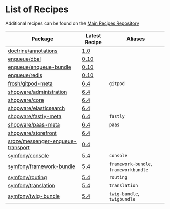 # List of Recipes

Additional recipes can be found on the [Main Recipes Repository](https://github.com/symfony/recipes/blob/flex/main/RECIPES.md)

| Package | Latest Recipe | Aliases |
| --- | --- | --- |
| [doctrine/annotations](https://packagist.org/packages/doctrine/annotations) | [1.0](doctrine/annotations/1.0) |  |
| [enqueue/dbal](https://packagist.org/packages/enqueue/dbal) | [0.10](enqueue/dbal/0.10) |  |
| [enqueue/enqueue-bundle](https://packagist.org/packages/enqueue/enqueue-bundle) | [0.10](enqueue/enqueue-bundle/0.10) |  |
| [enqueue/redis](https://packagist.org/packages/enqueue/redis) | [0.10](enqueue/redis/0.10) |  |
| [frosh/gitpod-meta](https://packagist.org/packages/frosh/gitpod-meta) | [6.4](frosh/gitpod-meta/6.4) | `gitpod` |
| [shopware/administration](https://packagist.org/packages/shopware/administration) | [6.4](shopware/administration/6.4) |  |
| [shopware/core](https://packagist.org/packages/shopware/core) | [6.4](shopware/core/6.4) |  |
| [shopware/elasticsearch](https://packagist.org/packages/shopware/elasticsearch) | [6.4](shopware/elasticsearch/6.4) |  |
| [shopware/fastly-meta](https://packagist.org/packages/shopware/fastly-meta) | [6.4](shopware/fastly-meta/6.4) | `fastly` |
| [shopware/paas-meta](https://packagist.org/packages/shopware/paas-meta) | [6.4](shopware/paas-meta/6.4) | `paas` |
| [shopware/storefront](https://packagist.org/packages/shopware/storefront) | [6.4](shopware/storefront/6.4) |  |
| [sroze/messenger-enqueue-transport](https://packagist.org/packages/sroze/messenger-enqueue-transport) | [0.4](sroze/messenger-enqueue-transport/0.4) |  |
| [symfony/console](https://packagist.org/packages/symfony/console) | [5.4](symfony/console/5.4) | `console` |
| [symfony/framework-bundle](https://packagist.org/packages/symfony/framework-bundle) | [5.4](symfony/framework-bundle/5.4) | `framework-bundle`, `frameworkbundle` |
| [symfony/routing](https://packagist.org/packages/symfony/routing) | [5.4](symfony/routing/5.4) | `routing` |
| [symfony/translation](https://packagist.org/packages/symfony/translation) | [5.4](symfony/translation/5.4) | `translation` |
| [symfony/twig-bundle](https://packagist.org/packages/symfony/twig-bundle) | [5.4](symfony/twig-bundle/5.4) | `twig-bundle`, `twigbundle` |